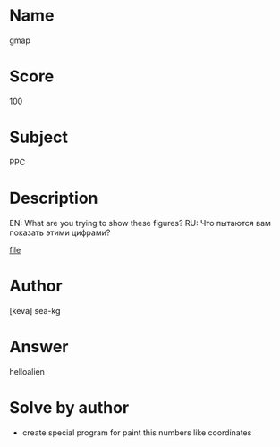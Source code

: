 # Name

gmap

# Score

100

# Subject
	
PPC

# Description

EN: What are you trying to show these figures?
RU: Что пытаются вам показать этими цифрами?

[file](fhq2015/tasks/master/ppc/100_gmap/files/data.js)

# Author

[keva] sea-kg

# Answer

helloalien

# Solve by author

* create special program for paint this numbers like coordinates
